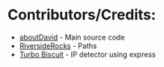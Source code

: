 # Contributors/Credits:

- [aboutDavid](https://blog.aboutdavid.me) - Main source code
- [RiversideRocks](https://riverside.rocks) - Paths
- [Turbo Biscuit](https://turbobiscuit.net) - IP detector using express